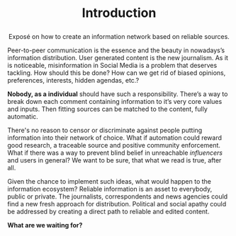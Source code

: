 
# <p align="center">Introduction</p>

<p align="center">Exposé on how to create an information network based on reliable sources. </p>
Peer-to-peer communication is the essence and the beauty in nowadays’s information distribution. User generated content is the new journalism. As it is noticeable, misinformation in Social Media is a problem that deserves tackling. How should this be done? How can we get rid of biased opinions, preferences, interests, hidden agendas, etc.?

**Nobody, as a individual** should have such a responsibility. There’s a way to break down each comment containing information to it’s very core values and inputs. Then fitting sources can be matched to the content, fully automatic. 

There's no reason to censor or discriminate against people putting information into their network of choice. What if automation could reward good research, a traceable source and positive community enforcement. What if there was a way to prevent blind belief in unreachable _influencers_ and users in general? We want to be sure, that what we read is true, after all.

Given the chance to implement such ideas, what would happen to the information ecosystem? Reliable information is an asset to everybody, public or private. The journalists, correspondents  and news agencies could find a new fresh approach for distribution. Political and social apathy could be addressed by creating a direct path to reliable and edited content. 

**What are we waiting for?** 
<!--stackedit_data:
eyJoaXN0b3J5IjpbMjEyMjAwODM0MiwtODE0MTk5NDg0LC0xMT
c3ODk0NDU4LDEzMDY0MTQ5OTEsNTQxNzYyNjEyLC05MTUyNjM4
ODEsLTE4NjYzOTExMTUsLTk3NjgzMjM2NSwxMzU5MTUzODEsMz
E4OTUwODE1LDIxMzU0ODYzODcsMTI3OTU2NTQ0NCwxMDc1Mjk0
ODQ2LC0xNTQzODUzMDM3XX0=
-->
